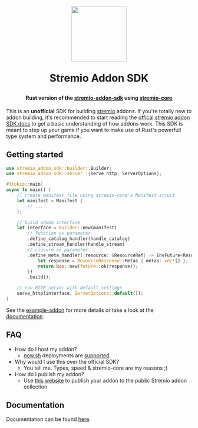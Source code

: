 <h1 align="center">
  <img width="150" src="https://i.imgur.com/QaYvRVJ.png" />
  <p>Stremio Addon SDK</p>
</h1>

<h4 align="center">Rust version of the <a href="https://github.com/Stremio/stremio-addon-sdk" target="_blak">stremio-addon-sdk</a> using <a href="https://github.com/Stremio/stremio-core" target="_blank">stremio-core</a></h4>

This is an **unofficial** SDK for building [stremio](https://www.stremio.com/) addons. If you're totally new to addon building, it's recommended to start reading the [offical stremio addon SDK docs](https://github.com/Stremio/stremio-addon-sdk/tree/master/docs) to get a basic understanding of how addons work. This SDK is meant to step up your game if you want to make use of Rust's powerfull type system and performance.

## Getting started
```rust
use stremio_addon_sdk::builder::Builder;
use stremio_addon_sdk::server::{serve_http, ServerOptions};

#[tokio::main]
async fn main() {
    // create manifest file using stremio-core's Manifest struct
    let manifest = Manifest {
        // ...
    };

    // build addon interface
    let interface = Builder::new(manifest)
        // function as parameter
        .define_catalog_handler(handle_catalog)
        .define_stream_handler(handle_stream)
        // closure as parameter
        .define_meta_handler(|resource: &ResourceRef| -> EnvFuture<ResourceResponse> {
            let response = ResourceResponse::Metas { metas: vec![] };
            return Box::new(future::ok(response));
        })
        .build();

    // run HTTP server with default settings
    serve_http(interface, ServerOptions::default());
}
```

See the [example-addon](example-addon) for more details or take a look at the [documentation](https://github.com/sleeyax/stremio-addon-sdk/wiki/Addon).

## FAQ
* How do I host my addon?
    * [now.sh](https://zeit.co/home) deployments are [supported](https://github.com/sleeyax/stremio-addon-sdk/wiki/Now).
* Why would I use this over the official SDK?
    * You tell me. Types, speed & stremio-core are my reasons ;)
* How do I publish my addon?
    * Use [this website](https://stremio.github.io/stremio-publish-addon/) to publish your addon to the public Stremio addon collection.

## Documentation
Documentation can be found [here](https://github.com/sleeyax/stremio-addon-sdk/wiki).